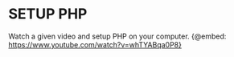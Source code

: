# SETUP PHP
Watch a given video and setup PHP on your computer.
{@embed: https://www.youtube.com/watch?v=whTYABqa0P8}
